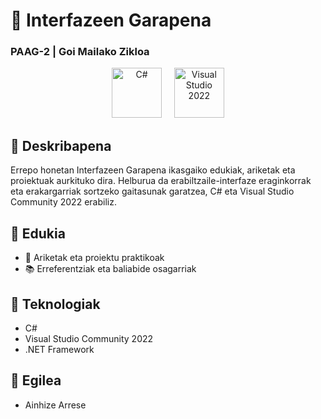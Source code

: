 # 🧩 Interfazeen Garapena
### PAAG-2 | Goi Mailako Zikloa

<p align="center">
  <img src="https://upload.wikimedia.org/wikipedia/commons/4/4f/Csharp_Logo.png" alt="C#" width="80" /> &nbsp;&nbsp;&nbsp; 
  <img src="https://upload.wikimedia.org/wikipedia/commons/thumb/c/cd/Visual_Studio_2017_Logo.svg/164px-Visual_Studio_2017_Logo.svg.png" alt="Visual Studio 2022" width="80" /> 
</p>

## 📝 Deskribapena
<p>Errepo honetan Interfazeen Garapena ikasgaiko edukiak, ariketak eta proiektuak aurkituko dira.
Helburua da erabiltzaile-interfaze eraginkorrak eta erakargarriak sortzeko gaitasunak garatzea, C# eta Visual Studio Community 2022 erabiliz.</p>

## 📁 Edukia
<ul>
  <li>🧠 Ariketak eta proiektu praktikoak</li>
  <li>📚 Erreferentziak eta baliabide osagarriak</li>
</ul>

## 🧰 Teknologiak
<ul>
  <li> C# </li>
  <li> Visual Studio Community 2022 </li>
  <li> .NET Framework </li>
</ul>

## 👥 Egilea
<ul>
  <li> Ainhize Arrese </li>
</ul>
